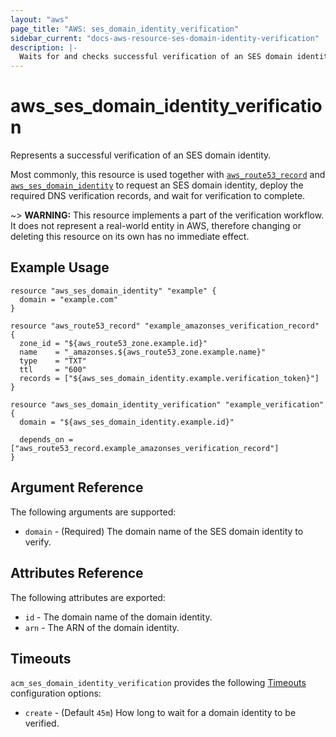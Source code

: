 ```yaml
---
layout: "aws"
page_title: "AWS: ses_domain_identity_verification"
sidebar_current: "docs-aws-resource-ses-domain-identity-verification"
description: |-
  Waits for and checks successful verification of an SES domain identity.
---
```


# aws_ses_domain_identity_verification

Represents a successful verification of an SES domain identity.

Most commonly, this resource is used together with [`aws_route53_record`](route53_record.html) and
[`aws_ses_domain_identity`](ses_domain_identity.html) to request an SES domain identity,
deploy the required DNS verification records, and wait for verification to complete.

~> **WARNING:** This resource implements a part of the verification workflow. It does not represent a real-world entity in AWS, therefore changing or deleting this resource on its own has no immediate effect.

## Example Usage

```hcl
resource "aws_ses_domain_identity" "example" {
  domain = "example.com"
}

resource "aws_route53_record" "example_amazonses_verification_record" {
  zone_id = "${aws_route53_zone.example.id}"
  name    = "_amazonses.${aws_route53_zone.example.name}"
  type    = "TXT"
  ttl     = "600"
  records = ["${aws_ses_domain_identity.example.verification_token}"]
}

resource "aws_ses_domain_identity_verification" "example_verification" {
  domain = "${aws_ses_domain_identity.example.id}"

  depends_on = ["aws_route53_record.example_amazonses_verification_record"]
}
```

## Argument Reference

The following arguments are supported:

* `domain` - (Required) The domain name of the SES domain identity to verify.

## Attributes Reference

The following attributes are exported:

* `id` - The domain name of the domain identity.
* `arn` - The ARN of the domain identity.

## Timeouts

`acm_ses_domain_identity_verification` provides the following [Timeouts](/docs/configuration/resources.html#timeouts)
configuration options:

- `create` - (Default `45m`) How long to wait for a domain identity to be verified.
